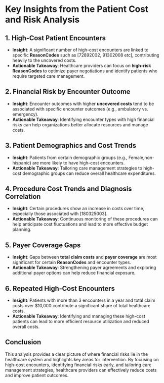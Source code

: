 # Key Insights from the Patient Cost and Risk Analysis

## 1. High-Cost Patient Encounters
- **Insight**: A significant number of high-cost encounters are linked to specific **ReasonCodes** such as [72892002, 91302008 etc], contributing heavily to the uncovered costs.  
- **Actionable Takeaway**: Healthcare providers can focus on **high-risk ReasonCodes** to optimize payer negotiations and identify patients who require targeted care management.

## 2. Financial Risk by Encounter Outcome
- **Insight**: Encounter outcomes with higher **uncovered costs** tend to be associated with specific encounter outcomes (e.g., ambulatory vs. emergency).  
- **Actionable Takeaway**: Identifying encounter types with high financial risks can help organizations better allocate resources and manage costs.

## 3. Patient Demographics and Cost Trends
- **Insight**: Patients from certain demographic groups (e.g., Female,non-hispanic) are more likely to have high-cost encounters.  
- **Actionable Takeaway**: Tailoring care management strategies to high-cost demographic groups can reduce overall healthcare expenditures.

## 4. Procedure Cost Trends and Diagnosis Correlation
- **Insight**: Certain procedures show an increase in costs over time, especially those associated with [180325003].  
- **Actionable Takeaway**: Continuous monitoring of these procedures can help anticipate cost fluctuations and lead to more effective budget planning.

## 5. Payer Coverage Gaps
- **Insight**: Gaps between **total claim costs** and **payer coverage** are most significant for certain **ReasonCodes** and encounter types.  
- **Actionable Takeaway**: Strengthening payer agreements and exploring additional payer options can help reduce financial exposure.

## 6. Repeated High-Cost Encounters
- **Insight**: Patients with more than 3 encounters in a year and total claim costs over $10,000 contribute a significant share of total healthcare costs.  
- **Actionable Takeaway**: Identifying and managing these high-cost patients can lead to more efficient resource utilization and reduced overall costs.

## **Conclusion**
This analysis provides a clear picture of where financial risks lie in the healthcare system and highlights key areas for intervention. By focusing on high-cost encounters, identifying financial risks early, and tailoring care management strategies, healthcare providers can effectively reduce costs and improve patient outcomes.
